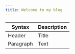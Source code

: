 ```yaml
---
title: Welcome to my blog
---
```


| Syntax      | Description |
| ----------- | ----------- |
| Header      | Title       |
| Paragraph   | Text        |
